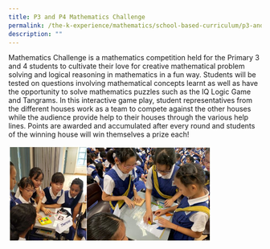 ```yaml
---
title: P3 and P4 Mathematics Challenge
permalink: /the-k-experience/mathematics/school-based-curriculum/p3-and-p4-mathematics-challenge/
description: ""
---
```

<p>Mathematics Challenge is a mathematics competition held for the Primary 3 and 4 students to cultivate their love for creative mathematical problem solving and logical reasoning in mathematics in a fun way. Students will be tested on questions involving mathematical concepts learnt as well as have the opportunity to solve mathematics puzzles such as the IQ Logic Game and Tangrams. In this interactive game play, student representatives from the different houses work as a team to compete against the other houses while the audience provide help to their houses through the various help lines. Points are awarded and accumulated after every round and students of the winning house will win themselves a prize each!</p>
<img style="width: 80%;" src="/images/p3p4m.jpg" />